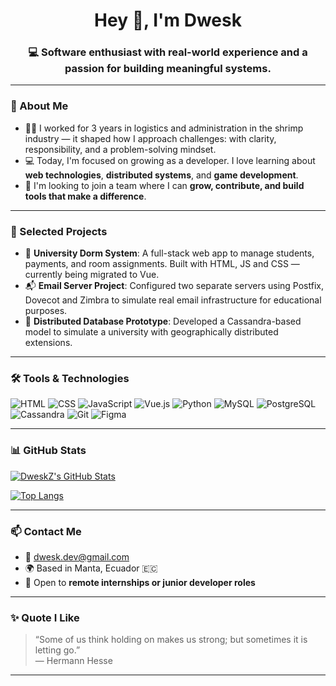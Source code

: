 <h1 align="center">Hey 👋, I'm Dwesk</h1>
<h3 align="center">💻 Software enthusiast with real-world experience and a passion for building meaningful systems.</h3>

---

### 🚀 About Me

- 👨‍💼 I worked for 3 years in logistics and administration in the shrimp industry — it shaped how I approach challenges: with clarity, responsibility, and a problem-solving mindset.
- 💻 Today, I'm focused on growing as a developer. I love learning about **web technologies**, **distributed systems**, and **game development**.
- 🌱 I'm looking to join a team where I can **grow, contribute, and build tools that make a difference**.

---

### 💼 Selected Projects

- 🔧 **University Dorm System**: A full-stack web app to manage students, payments, and room assignments. Built with HTML, JS and CSS — currently being migrated to Vue.
- 📬 **Email Server Project**: Configured two separate servers using Postfix, Dovecot and Zimbra to simulate real email infrastructure for educational purposes.
- 🧩 **Distributed Database Prototype**: Developed a Cassandra-based model to simulate a university with geographically distributed extensions.

---

### 🛠️ Tools & Technologies

![HTML](https://img.shields.io/badge/HTML5-e34c26?style=flat&logo=html5&logoColor=white)
![CSS](https://img.shields.io/badge/CSS3-1572B6?style=flat&logo=css3&logoColor=white)
![JavaScript](https://img.shields.io/badge/JavaScript-F7DF1E?style=flat&logo=javascript&logoColor=black)
![Vue.js](https://img.shields.io/badge/Vue.js-4FC08D?style=flat&logo=vue.js&logoColor=white)
![Python](https://img.shields.io/badge/Python-3776AB?style=flat&logo=python&logoColor=white)
![MySQL](https://img.shields.io/badge/MySQL-4479A1?style=flat&logo=mysql&logoColor=white)
![PostgreSQL](https://img.shields.io/badge/PostgreSQL-4169E1?style=flat&logo=postgresql&logoColor=white)
![Cassandra](https://img.shields.io/badge/Cassandra-1287B1?style=flat&logo=apache-cassandra&logoColor=white)
![Git](https://img.shields.io/badge/Git-F05032?style=flat&logo=git&logoColor=white)
![Figma](https://img.shields.io/badge/Figma-F24E1E?style=flat&logo=figma&logoColor=white)

---

### 📊 GitHub Stats

[![DweskZ's GitHub Stats](https://github-readme-stats.vercel.app/api?username=DweskZ&show_icons=true&theme=tokyonight)](https://github.com/anuraghazra/github-readme-stats)

[![Top Langs](https://github-readme-stats.vercel.app/api/top-langs/?username=DweskZ&layout=compact&theme=tokyonight)](https://github.com/anuraghazra/github-readme-stats)

---

### 📫 Contact Me

- 📧 dwesk.dev@gmail.com
- 🌍 Based in Manta, Ecuador 🇪🇨
- 🚀 Open to **remote internships or junior developer roles**

---

### ✨ Quote I Like

> “Some of us think holding on makes us strong; but sometimes it is letting go.”  
> — Hermann Hesse

---
